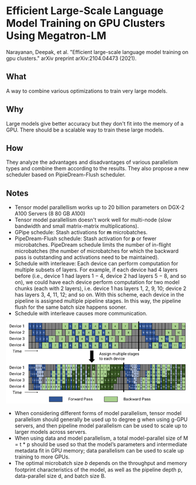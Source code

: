 # Efficient Large-Scale Language Model Training on GPU Clusters Using Megatron-LM

Narayanan, Deepak, et al. "Efficient large-scale language model training on gpu clusters." arXiv preprint arXiv:2104.04473 (2021).

## What
A way to combine various optimizations to train very large models.

## Why
Large models give better accuracy but they don't fit into the memory of a GPU. There should be a scalable way to train these large models.

## How
They analyze the advantages and disadvantages of various parallelism types and combine them according to the results. They also propose a new scheduler based on PipieDream-Flush scheduler.

## Notes

* Tensor model parallellism works up to 20 billion parameters on DGX-2 A100 Servers (8 80 GB A100)
* Tensor model parallellism doesn't work well for multi-node (slow bandwidth and small matrix-matrix multiplications). 
* GPipe schedule: Stash activations for **m** microbatches.
* PipeDream-Flush schedule: Stash activation for **p** or fewer microbatches. PipeDream schedule limits the number of in-flight microbatches (the number of
microbatches for which the backward pass is outstanding and activations need to be maintained). 
* Schedule with interleave: Each device can perform computation for multiple subsets of layers. For example, if each device had 4 layers before (i.e., device 1 had layers 1 − 4, device 2 had layers 5 − 8, and so on), we could have each device perform computation for two model chunks (each with 2 layers), i.e. device 1 has layers 1, 2, 9, 10; device 2 has layers 3, 4, 11, 12; and so on. With this scheme, each device in the pipeline is assigned multiple pipeline stages. In this way, the pipeline flush for the same batch size happens sooner.
* Schedule with interleave causes more communication.

![Interleaving](figures/interleaving.png)

* When considering different forms of model parallelism, tensor model parallelism should generally be used up to degree g when using g-GPU servers, and then pipeline model parallelism can be used to scale up to larger models across servers.
* When using data and model parallelism, a total model-parallel size of M = t * p should be used so that the model’s parameters and intermediate metadata fit in GPU memory; data parallelism can be used to scale up training to more GPUs.
* The optimal microbatch size 𝑏 depends on the throughput and memory footprint characteristics of the model, as well as the pipeline depth p, data-parallel size d, and batch size B.
